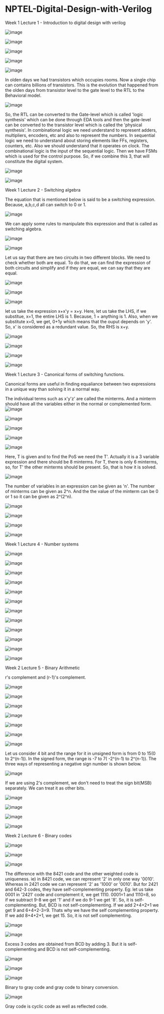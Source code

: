 # NPTEL-Digital-Design-with-Verilog

Week 1
  Lecture 1 - Introduction to digital design with verilog

![image](https://github.com/user-attachments/assets/91e7cd54-d16f-4ae3-907e-e817be2e2a25)

![image](https://github.com/user-attachments/assets/97bfde6c-776f-466a-bd56-99fafe3e821d)

![image](https://github.com/user-attachments/assets/fe96b89a-bb7d-4148-96bf-00b232d586d1)

![image](https://github.com/user-attachments/assets/e7ae03ff-14a5-44d1-ab1b-710239047260)

![image](https://github.com/user-attachments/assets/ca999a60-d34f-44a9-bc9a-44c97761f713)

In olden days we had transistors which occupies rooms. Now a single chip can contains billions of transistors. This is the evolution that happened from the olden days from transistor level to the gate level to the RTL to the Behavioral model.

![image](https://github.com/user-attachments/assets/1073dccd-74b8-49ec-957f-3b1a5ebf53e1)

So, the RTL can be converted to the Gate-level which is called 'logic synthesis' which can be done through EDA tools and then the gate-level can be converted to the transistor level which is called the 'physical synthesis'.
In combinational logic we need understand to represent adders, multipliers, encoders, etc and also to represent the numbers.
In sequential logic we need to understand about storing elements like FFs, registers, counters, etc. Also we should understand that it operates on clock. The combinational logic is the input of the sequential logic. Then we have FSMs which is used for the control purpose. So, if we combine this 3, that will constitute the digital system.

![image](https://github.com/user-attachments/assets/ca90f0db-25ae-46c1-b083-4cf47c092d03)

![image](https://github.com/user-attachments/assets/42122f04-0ea1-4d1e-a722-783c9e82cfa1)

Week 1
  Lecture 2 - Switching algebra

The equation that is mentioned below is said to be a switching expression. Because, a,b,c,d all can switch to 0 or 1.

![image](https://github.com/user-attachments/assets/b75cb236-66c1-4b8b-95f0-6da2fe79310f)

We can apply some rules to manipulate this expression and that is called as switching algebra.

![image](https://github.com/user-attachments/assets/d82582ec-54d7-4dd4-a588-4dc17cfbc71d)

![image](https://github.com/user-attachments/assets/8115e229-1bbb-4338-9a0d-0a34fa4cd2e4)

Let us say that there are two circuits in two different blocks. We need to check whether both are equal. To do that, we can find the expression of both circuits and simplify and if they are equal, we can say that they are equal.

![image](https://github.com/user-attachments/assets/40404619-4499-4d4b-b8c1-c8c7de43cd9f)

![image](https://github.com/user-attachments/assets/11310787-d450-477f-b4c5-bbbbc9f5c9c1)

![image](https://github.com/user-attachments/assets/1a422342-c801-4180-a085-f3fb77922575)

let us take the expression x+x'y = x+y. Here, let us take the LHS, if we substitue, x=1, the entire LHS is 1. Because, 1 + anything is 1. Also, when we substitute x=0, we get, 0+1y which means that the ouput depends on 'y'. So, x' is considered as a redundant value. So, the RHS is x+y.

![image](https://github.com/user-attachments/assets/6445e00b-8877-4ea8-b8b6-cb7c6e2bf28a)

![image](https://github.com/user-attachments/assets/f5e3df02-1371-4d9c-98ae-55a1a52f3614)

![image](https://github.com/user-attachments/assets/aa60cec3-0056-490b-9225-26f2f9b38b84)

![image](https://github.com/user-attachments/assets/13094a07-0ed7-43aa-b311-210ff7d902ae)

Week 1
  Lecture 3 - Canonical forms of switching functions.

  Canonical forms are useful in finding equaliance between two expressions in a unique way than solving it in a normal way.

  The individual terms such as x'y'z' are called the minterms. And a minterm should have all the variables either in the normal or complemented form. 
  ![image](https://github.com/user-attachments/assets/938cd66e-beb8-410a-b36a-156e1834b815)

  ![image](https://github.com/user-attachments/assets/acf966a6-8ec0-42e0-ac99-d1f3b394a2c8)

![image](https://github.com/user-attachments/assets/e75201a7-27b7-4086-b3e9-a2cb87228b6f)

![image](https://github.com/user-attachments/assets/1c3bb333-fff1-4dcf-9cd2-d2e52b06f063)

![image](https://github.com/user-attachments/assets/caf928af-77bb-472e-9848-be43c55ea54b)

Here, T is given and to find the PoS we need the T'. Actually it is a 3 variable expression and there should be 8 minterms. For T, there is only 6 minterms, so, for T' the other minterms should be present. So, that is how it is solved.

![image](https://github.com/user-attachments/assets/a7846427-6c25-44b4-9a2d-2716efc12e85)

The number of variables in an expression can be given as 'n'. The number of minterms can be given as 2^n. And the the value of the minterm can be 0 or 1 so it can be given as 2^(2^n).

![image](https://github.com/user-attachments/assets/a5e60bf0-aaec-45d4-886a-f383a9a61678)

![image](https://github.com/user-attachments/assets/568d6236-23df-4d25-b19c-670c5d873c91)

![image](https://github.com/user-attachments/assets/775f0fb0-e8d4-4a00-b6b4-35849091430c)

![image](https://github.com/user-attachments/assets/173d39a2-fe97-4f0c-927e-d25abe729e7c)

Week 1
  Lecture 4 - Number systems

  ![image](https://github.com/user-attachments/assets/0d2af51d-6f3f-49b9-bcaf-928030223f40)

![image](https://github.com/user-attachments/assets/bd3fd1dd-1dfd-4771-b4a4-67b165c96ccd)

![image](https://github.com/user-attachments/assets/a673bb91-d985-4ef7-ab4c-eb4a98057126)

![image](https://github.com/user-attachments/assets/6d441408-5348-4ee4-bbf2-3dd43ba588af)

![image](https://github.com/user-attachments/assets/9a3f6cb6-0d34-4903-a0c9-61886527563a)

![image](https://github.com/user-attachments/assets/beadf954-5165-43dc-a16a-104cf760b07b)

![image](https://github.com/user-attachments/assets/cb853e7d-7912-47d4-9440-82e5af06ff19)

![image](https://github.com/user-attachments/assets/afffdf26-36a9-485d-b0de-aee6df1197e8)

![image](https://github.com/user-attachments/assets/573ab56b-f0af-411d-95ae-0d5d5b468c1e)

![image](https://github.com/user-attachments/assets/9e5a1a42-3870-4691-a653-8a8b2fbcf7e2)

![image](https://github.com/user-attachments/assets/627b7dd4-5b72-4e39-8c47-f2588c66de8e)

![image](https://github.com/user-attachments/assets/36565f46-7378-41db-921e-d9e60c9d79d2)

Week 2
  Lecture 5 - Binary Arithmetic

 r's complement and (r-1)'s complement.

  ![image](https://github.com/user-attachments/assets/3fd8747b-884c-4446-8f44-b5c52b455310)

![image](https://github.com/user-attachments/assets/1017475b-28f2-41bc-87e5-89158005cc5b)

![image](https://github.com/user-attachments/assets/2b822e23-5ba9-41ef-a2a8-9bf8125e98f2)

![image](https://github.com/user-attachments/assets/8623f2d3-fff3-4069-9073-ef6ff3344901)

![image](https://github.com/user-attachments/assets/4257426e-b319-4276-bc83-d69f0d49acec)

![image](https://github.com/user-attachments/assets/47cd8a5a-065f-48e7-978d-98e67f6d8598)

![image](https://github.com/user-attachments/assets/f9449be1-1362-4357-ae01-e004f3c2a423)

Let us consider 4 bit and the range for it in unsigned form is from 0 to 15(0 to 2^(n-1)). In the signed form, the range is -7 to 7( -2^(n-1) to 2^(n-1)). The three ways of representing a negative sign number is shown below.

![image](https://github.com/user-attachments/assets/9c898190-46eb-471d-b73c-e18865ebce64)

If we are using 2's complement, we don't need to treat the sign bit(MSB) separately. We can treat it as other bits.

![image](https://github.com/user-attachments/assets/1c4ace7b-7012-4637-9c3e-39ead8107ce3)

![image](https://github.com/user-attachments/assets/e4e2f902-f494-422f-954c-62529260f01b)

![image](https://github.com/user-attachments/assets/eb646e62-4907-4729-bac2-959caaec311d)

![image](https://github.com/user-attachments/assets/18dc9554-4c8c-4318-b446-0ec2acbbb5f3)

Week 2
  Lecture 6 - Binary codes

  ![image](https://github.com/user-attachments/assets/894ba980-a9cd-4881-8981-b8d8d7a02752)

![image](https://github.com/user-attachments/assets/0c201313-fa9f-4a46-81da-4d8fed78fdf0)

![image](https://github.com/user-attachments/assets/6dc8e6a5-299d-4020-8987-7978906ce2d8)

The difference with the 8421 code and the other weighted code is uniqueness. ie) in 8421 code, we can represent '2' in only one way '0010'. Whereas in 2421 code we can represent '2' as '1000' or '0010'. But for 2421 and 642-3 codes, they have self-complementing property. Eg: let us take 0001 in '2421' code and complement it, we get 1110. 0001=1 and 1110=8, so if we subtract 9-8 we get '1' and if we do 9-1 we get '8'. So, it is self-complementing. But, BCD is not self-complementing. If we add 2+4+2+1 we get 9 and 6+4+2-3=9. Thats why we have the self complementing property. If we add 8+4+2+1, we get 15. So, it is not self complementing.

![image](https://github.com/user-attachments/assets/4870d512-1592-4e73-aa65-e9d1e8de5946)

![image](https://github.com/user-attachments/assets/27c23228-3135-4a9a-9a46-bb1a9e2ad77f)

Excess 3 codes are obtained from BCD by adding 3. But it is self-complementing and BCD is not self-complementing.

![image](https://github.com/user-attachments/assets/8ff9c55d-4446-4725-8d8d-6d0884a46b4f)

![image](https://github.com/user-attachments/assets/d6cf6733-cb18-459b-9609-cc44444acc98)

![image](https://github.com/user-attachments/assets/e271540a-b406-456c-af8c-2dbe9272a3dc)

Binary to gray code and gray code to binary conversion.

![image](https://github.com/user-attachments/assets/9653d0bd-d1fb-4ac8-969e-7468e9f8dc9c)

Gray code is cyclic code as well as reflected code.
